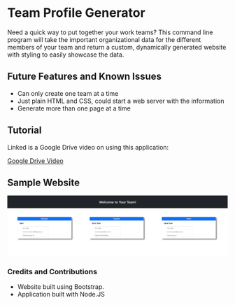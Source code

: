 # Team Profile Generator

Need a quick way to put together your work teams? This command line program will take the important organizational data for the different members of your team and return a custom, dynamically generated website with styling to easily showcase the data.

## Future Features and Known Issues

- Can only create one team at a time
- Just plain HTML and CSS, could start a web server with the information
- Generate more than one page at a time

## Tutorial

Linked is a Google Drive video on using this application:

[Google Drive Video](google.com)

## Sample Website

![sample website](./src/sample_page.png)

### Credits and Contributions

- Website built using Bootstrap.
- Application built with Node.JS
